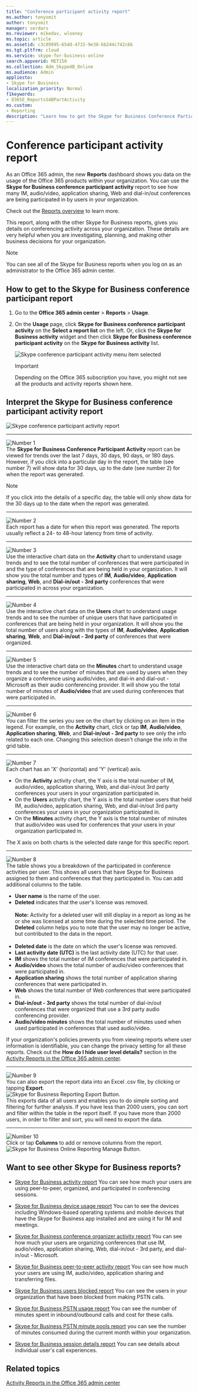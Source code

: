 ```yaml
---
title: "Conference participant activity report"
ms.author: tonysmit
author: tonysmit
manager: serdars
ms.reviewer: mikedav, wlooney
ms.topic: article
ms.assetid: c3c89995-65dd-4715-9e38-bb244c742c6b
ms.tgt.pltfrm: cloud
ms.service: skype-for-business-online
search.appverid: MET150
ms.collection: Adm_Skype4B_Online
ms.audience: Admin
appliesto:
- Skype for Business
localization_priority: Normal
f1keywords: 
- O365E_ReportsS4BPartActivity
ms.custom:
- Reporting
description: "Learn how to get the Skype for Business Conference Participant Activity report, and how to interpret and customize it. "
---
```


# Conference participant activity report

As an Office 365 admin, the new **Reports** dashboard shows you data on the usage of the Office 365 products within your organization. You can use the **Skype for Business conference participant activity** report to see how many IM, audio/video, application sharing, Web and dial-in/out conferences are being participated in by users in your organization.

Check out the [Reports overview](https://support.office.com/article/0d6dfb17-8582-4172-a9a9-aed798150263) to learn more.
  
This report, along with the other Skype for Business reports, gives you details on conferencing activity across your organization. These details are very helpful when you are investigating, planning, and making other business decisions for your organization.
  
> [!NOTE]
> You can see all of the Skype for Business reports when you log on as an administrator to the Office 365 admin center. 
  
## How to get to the Skype for Business conference participant report

1. Go to the **Office 365 admin center** > **Reports** > **Usage**.
    
2. On the **Usage** page, click **Skype for Business conference participant activity** on the **Select a report list** on the left. Or, click the **Skype for Business activity** widget and then click **Skype for Business conference participant activity** on the **Skype for Business activity** list.
    
     ![Skype conference participant activity menu item selected](../images/4033059e-dd2d-447d-8ee8-7515a5c26672.PNG)
  
    > [!IMPORTANT]
    > Depending on the Office 365 subscription you have, you might not see all the products and activity reports shown here. 
  
## Interpret the Skype for Business conference participant activity report

![Skype conference participant activity report](../images/a5fb6a3f-d8bc-402e-850e-87a75fbc2546.PNG)
  
***
![Number 1](../images/sfbcallout1.png)<br/>The **Skype for Business Conference Participant Activity** report can be viewed for trends over the last 7 days, 30 days, 90 days, or 180 days. However, if you click into a particular day in the report, the table (see number 7) will show data for 30 days, up to the date (see number 2) for when the report was generated.
> [!NOTE]
> If you click into the details of a specific day, the table will only show data for the 30 days up to the date when the report was generated.
     
***
![Number 2](../images/sfbcallout2.png)<br/>Each report has a date for when this report was generated. The reports usually reflect a 24- to 48-hour latency from time of activity. 
***
![Number 3](../images/sfbcallout3.png)<br/>Use the interactive chart data on the **Activity** chart to understand usage trends and to see the total number of conferences that were participated in and the type of conferences that are being held in your organization. It will show you the total number and types of **IM**, **Audio/video**, **Application sharing**, **Web**, and **Dial-in/out - 3rd party** conferences that were participated in across your organization.
***
![Number 4](../images/sfbcallout4.png)<br/>Use the interactive chart data on the **Users** chart to understand usage trends and to see the number of unique users that have participated in conferences that are being held in your organization. It will show you the total number of users along with the types of **IM**, **Audio/video**, **Application sharing**, **Web**, and **Dial-in/out - 3rd party** of conferences that were organized.
***
![Number 5](../images/sfbcallout5.png)<br/>Use the interactive chart data on the **Minutes** chart to understand usage trends and to see the number of minutes that are used by users when they organize a conference using audio/video, and dial-in and dial-out - Microsoft as their audio conferencing provider. It will show you the total number of minutes of **Audio/video** that are used during conferences that were participated in.
***
![Number 6](../images/sfbcallout6.png)<br/>You can filter the series you see on the chart by clicking on an item in the legend. For example, on the **Activity** chart, click or tap **IM**, **Audio/video**, **Application sharing**, **Web**, and **Dial-in/out - 3rd party** to see only the info related to each one. Changing this selection doesn't change the info in the grid table. 
***
![Number 7](../images/sfbcallout7.png)<br/>Each chart has an 'X' (horizontal) and 'Y' (vertical) axis.  
*    On the **Activity** activity chart, the Y axis is the total number of IM, audio/video, application sharing, Web, and dial-in/out 3rd party conferences your users in your organization participated in. 
*    On the **Users** activity chart, the Y axis is the total number users that held IM, audio/video, application sharing, Web, and dial-in/out 3rd party conferences your users in your organization participated in.
*    On the **Minutes** activity chart, the Y axis is the total number of minutes that audio/video was used for conferences that your users in your organization participated in.

The X axis on both charts is the selected date range for this specific report.
***
![Number 8](../images/sfbcallout8.png)<br/>The table shows you a breakdown of the participated in conference activities per user. This shows all users that have Skype for Business assigned to them and conferences that they participated in. You can add additional columns to the table.
*    **User name** is the name of the user. 
*    **Deleted** indicates that the user's license was removed. <br/> <br/> **Note:**  Activity for a deleted user will still display in a report as long as he or she was licensed at some time during the selected time period. The **Deleted** column helps you to note that the user may no longer be active, but contributed to the data in the report.   <br/><br/> 
*    **Deleted date** is the date on which the user's license was removed. 
*    **Last activity date (UTC)** is the last activity date (UTC) for that user.
*    **IM** shows the total number of IM conferences that were participated in. 
*    **Audio/video** shows the total number of audio/video conferences that were participated in.
*    **Application sharing** shows the total number of application sharing conferences that were participated in.
*    **Web** shows the total number of Web conferences that were participated in. 
*    **Dial-in/out - 3rd party** shows the total number of dial-in/out conferences that were organized that use a 3rd party audio conferencing provider. 
*    **Audio/video minutes** shows the total number of minutes used when used participated in conferences that used audio/video. 

If your organization's policies prevents you from viewing reports where user information is identifiable, you can change the privacy setting for all these reports. Check out the **How do I hide user level details?** section in the [Activity Reports in the Office 365 admin center](https://support.office.com/article/0d6dfb17-8582-4172-a9a9-aed798150263).
***
![Number 9](../images/sfbcallout9.png)<br/>You can also export the report data into an Excel .csv file, by clicking or tapping **Export**.           <br/> ![Skype for Business Reporting Export Button.](../images/de7e2ab7-d70c-422f-a0ec-178b10f7dd51.png)<br/>This exports data of all users and enables you to do simple sorting and filtering for further analysis. If you have less than 2000 users, you can sort and filter within the table in the report itself. If you have more than 2000 users, in order to filter and sort, you will need to export the data.
***
![Number 10](../images/sfbcallout10.png)<br/>Click or tap **Columns** to add or remove columns from the report.           <br/> ![Skype for Business Online Reporting Manage Button.](../images/4c8f5387-cebb-4d6c-b7d3-05c954a2c234.png)
   
## Want to see other Skype for Business reports?

- [Skype for Business activity report](activity-report.md) You can see how much your users are using peer-to-peer, organized, and participated in conferencing sessions.
    
- [Skype for Business device usage report](device-usage-report.md) You can to see the devices including Windows-based operating systems and mobile devices that have the Skype for Business app installed and are using it for IM and meetings.
    
- [Skype for Business conference organizer activity report](conference-organizer-activity-report.md) You can see how much your users are organizing conferences that use IM, audio/video, application sharing, Web, dial-in/out - 3rd party, and dial-in/out - Microsoft.
    
- [Skype for Business peer-to-peer activity report](peer-to-peer-activity-report.md) You can see how much your users are using IM, audio/video, application sharing and transferring files.
    
- [Skype for Business users blocked report](users-blocked-report.md) You can see the users in your organization that have been blocked from making PSTN calls.
    
- [Skype for Business PSTN usage report](pstn-usage-report.md) You can see the number of minutes spent in inbound/outbound calls and cost for these calls.
    
- [Skype for Business PSTN minute pools report](pstn-minute-pools-report.md) you can see the number of minutes consumed during the current month within your organization.

- [Skype for Business session details report](session-details-report.md) You can see details about individual user's call experiences.
    
## Related topics
[Activity Reports in the Office 365 admin center](https://support.office.com/article/0d6dfb17-8582-4172-a9a9-aed798150263)

  
 